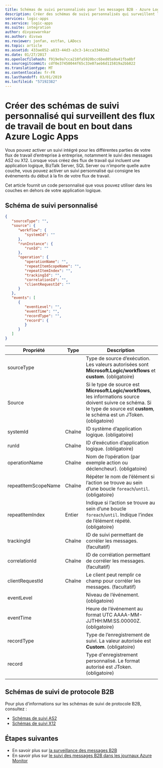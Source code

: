 ```yaml
---
title: Schémas de suivi personnalisés pour les messages B2B - Azure Logic Apps | Microsoft Docs
description: Créer des schémas de suivi personnalisés qui surveillent les messages B2B dans les comptes d’intégration pour Azure Logic Apps avec Enterprise Integration Pack
services: logic-apps
ms.service: logic-apps
ms.suite: integration
author: divyaswarnkar
ms.author: divswa
ms.reviewer: jonfan, estfan, LADocs
ms.topic: article
ms.assetid: 433ae852-a833-44d3-a3c3-14cca33403a2
ms.date: 01/27/2017
ms.openlocfilehash: f919e9a7cca210fa5920bcc6bed05a9a41fba8bf
ms.sourcegitcommit: cdf0e37450044f65c33e07aeb6d115819a2bb822
ms.translationtype: MT
ms.contentlocale: fr-FR
ms.lasthandoff: 03/01/2019
ms.locfileid: "57192382"
---
```

# <a name="create-custom-tracking-schemas-that-monitor-end-to-end-workflows-in-azure-logic-apps"></a>Créer des schémas de suivi personnalisé qui surveillent des flux de travail de bout en bout dans Azure Logic Apps

Vous pouvez activer un suivi intégré pour les différentes parties de votre flux de travail d’entreprise à entreprise, notamment le suivi des messages AS2 ou X12. Lorsque vous créez des flux de travail qui incluent une application logique, BizTalk Server, SQL Server ou n’importe quelle autre couche, vous pouvez activer un suivi personnalisé qui consigne les événements du début à la fin de votre flux de travail. 

Cet article fournit un code personnalisé que vous pouvez utiliser dans les couches en dehors de votre application logique. 

## <a name="custom-tracking-schema"></a>Schéma de suivi personnalisé

```json
{
   "sourceType": "",
   "source": {
      "workflow": {
         "systemId": ""
      },
      "runInstance": {
         "runId": ""
      },
      "operation": {
         "operationName": "",
         "repeatItemScopeName": "",
         "repeatItemIndex": "",
         "trackingId": "",
         "correlationId": "",
         "clientRequestId": ""
      }
   },
   "events": [
      {
         "eventLevel": "",
         "eventTime": "",
         "recordType": "",
         "record": {                
         }
      }
   ]
}
```

| Propriété | Type | Description |
| --- | --- | --- |
| sourceType |   | Type de source d’exécution. Les valeurs autorisées sont **Microsoft.Logic/workflows** et **custom**. (obligatoire) |
| Source |   | Si le type de source est **Microsoft.Logic/workflows**, les informations source doivent suivre ce schéma. Si le type de source est **custom**, le schéma est un JToken. (obligatoire) |
| systemId | Chaîne | ID système d’application logique. (obligatoire) |
| runId | Chaîne | ID d’exécution d’application logique. (obligatoire) |
| operationName | Chaîne | Nom de l’opération (par exemple action ou déclencheur). (obligatoire) |
| repeatItemScopeName | Chaîne | Répéter le nom de l’élément si l’action se trouve au sein d’une boucle `foreach`/`until`. (obligatoire) |
| repeatItemIndex | Entier  | Indique si l’action se trouve au sein d’une boucle `foreach`/`until`. Indique l’index de l’élément répété. (obligatoire) |
| trackingId | Chaîne | ID de suivi permettant de corréler les messages. (facultatif) |
| correlationId | Chaîne | ID de corrélation permettant de corréler les messages. (facultatif) |
| clientRequestId | Chaîne | Le client peut remplir ce champ pour corréler les messages. (facultatif) |
| eventLevel |   | Niveau de l’événement. (obligatoire) |
| eventTime |   | Heure de l’événement au format UTC AAAA-MM-JJTHH:MM:SS.00000Z. (obligatoire) |
| recordType |   | Type de l’enregistrement de suivi. La valeur autorisée est **Custom**. (obligatoire) |
| record |   | Type d'enregistrement personnalisé. Le format autorisé est JToken. (obligatoire) |
||||

## <a name="b2b-protocol-tracking-schemas"></a>Schémas de suivi de protocole B2B

Pour plus d’informations sur les schémas de suivi de protocole B2B, consultez :

* [Schémas de suivi AS2](../logic-apps/logic-apps-track-integration-account-as2-tracking-schemas.md)   
* [Schémas de suivi X12](logic-apps-track-integration-account-x12-tracking-schema.md)

## <a name="next-steps"></a>Étapes suivantes

* En savoir plus sur [la surveillance des messages B2B](logic-apps-monitor-b2b-message.md)
* En savoir plus sur [le suivi des messages B2B dans les journaux Azure Monitor](../logic-apps/logic-apps-track-b2b-messages-omsportal.md)